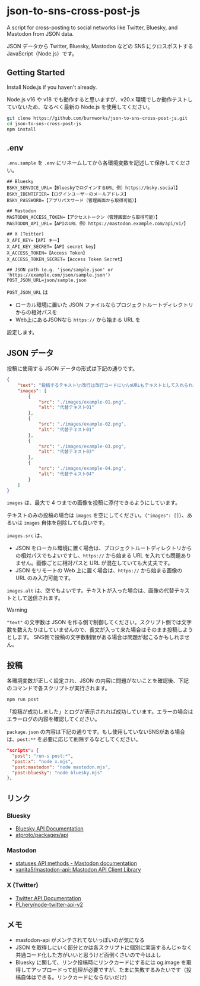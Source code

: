 # json-to-sns-cross-post-js 

A script for cross-posting to social networks like Twitter, Bluesky, and Mastodon from JSON data.

JSON データから Twitter, Bluesky, Mastodon などの SNS にクロスポストする JavaScript（Node.js）です。

## Getting Started

Install Node.js if you haven't already.

Node.js v16 や v18 でも動作すると思いますが、v20.x 環境でしか動作テストしていないため、なるべく最新の Node.js を使用してください。

```sh
git clone https://github.com/burnworks/json-to-sns-cross-post-js.git
cd json-to-sns-cross-post-js
npm install
```

## .env

`.env.sample` を `.env` にリネームしてから各環境変数を記述して保存してください。

```
## Bluesky
BSKY_SERVICE_URL=【BlueskyでログインするURL 例）https://bsky.social】
BSKY_IDENTIFIER=【ログインユーザーのメールアドレス】
BSKY_PASSWORD=【アプリパスワード（管理画面から取得可能）】

## Mastodon
MASTODON_ACCESS_TOKEN=【アクセストークン（管理画面から取得可能）】
MASTODON_API_URL=【APIのURL 例）https://mastodon.example.com/api/v1/】

## X (Teitter)
X_API_KEY=【API キー】
X_API_KEY_SECRET=【API secret key】
X_ACCESS_TOKEN=【Access Token】
X_ACCESS_TOKEN_SECRET=【Access Token Secret】

## JSON path (e.g. 'json/sample.json' or 'https://example.com/json/sample.json')
POST_JSON_URL=json/sample.json
```

`POST_JSON_URL` は

- ローカル環境に置いた JSON ファイルならプロジェクトルートディレクトリからの相対パスを
- Web上にあるJSONなら `https://` から始まる URL を

設定します。

## JSON データ

投稿に使用する JSON データの形式は下記の通りです。

```json
{
    "text": "投稿するテキスト\n改行は改行コードに\n\nURLもテキストとして入れられます。\nhttps://example.com/",
    "images": [
        {
            "src": "./images/example-01.png",
            "alt": "代替テキスト01"
        },
        {
            "src": "./images/example-02.png",
            "alt": "代替テキスト01"
        },
        {
            "src": "./images/example-03.png",
            "alt": "代替テキスト03"
        },
        {
            "src": "./images/example-04.png",
            "alt": "代替テキスト04"
        }
    ]
}
```

`images` は、最大で 4 つまでの画像を投稿に添付できるようにしています。

テキストのみの投稿の場合は `images` を空にしてください。（`"images": []`）、あるいは `images` 自体を削除しても良いです。

`images.src` は、

- JSON をローカル環境に置く場合は、プロジェクトルートディレクトリからの相対パスでもよいですし、`https://` から始まる URL を入れても問題ありません。画像ごとに相対パスと URL が混在していても大丈夫です。
- JSON をリモートの Web 上に置く場合は、`https://` から始まる画像の URL のみ入力可能です。

`images.alt` は、空でもよいです。テキストが入った場合は、画像の代替テキストとして送信されます。

> [!WARNING]
> `"text"` の文字数は JSON を作る側で制御してください。スクリプト側では文字数を数えたりはしていませんので、長文が入って来た場合はそのまま投稿しようとします。
> SNS側で投稿の文字数制限がある場合は問題が起こるかもしれません。 

## 投稿

各環境変数が正しく設定され、JSON の内容に問題がないことを確認後、下記のコマンドで各スクリプトが実行されます。

```sh
npm run post
```

「投稿が成功しました」とログが表示されれば成功しています。エラーの場合はエラーログの内容を確認してください。

`package.json` の内容は下記の通りです。もし使用していないSNSがある場合は、`post:**` を必要に応じて削除するなどしてください。

```json
"scripts": {
  "post": "run-s post:*",
  "post:x": "node x.mjs",
  "post:mastodon": "node mastodon.mjs",
  "post:bluesky": "node bluesky.mjs"
},
```

## リンク

### Bluesky
- [Bluesky API Documentation](https://docs.bsky.app/)
- [atproto/packages/api](https://github.com/bluesky-social/atproto/tree/main/packages/api)

### Mastodon
- [statuses API methods - Mastodon documentation](https://docs.joinmastodon.org/methods/statuses/)
- [vanita5/mastodon-api: Mastodon API Client Library](https://github.com/vanita5/mastodon-api)

### X (Twitter)
- [Twitter API Documentation](https://developer.twitter.com/en/docs/twitter-api)
- [PLhery/node-twitter-api-v2](https://github.com/plhery/node-twitter-api-v2)

## メモ

- mastodon-api がメンテされてないっぽいのが気になる
- JSON を取得しにいく部分とかは各スクリプトに個別に実装するんじゃなく共通コード化した方がいいと思うけど面倒くさいので今はよし
- Bluesky に関して、リンク投稿時にリンクカードにするには og:image を取得してアップロードって処理が必要ですが、たまに失敗するみたいです（投稿自体はできる。リンクカードにならないだけ）
